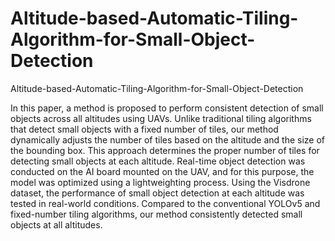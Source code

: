 # Altitude-based-Automatic-Tiling-Algorithm-for-Small-Object-Detection
Altitude-based-Automatic-Tiling-Algorithm-for-Small-Object-Detection


In this paper, a method is proposed to perform consistent detection of small objects across all altitudes using UAVs. Unlike traditional tiling algorithms that detect small objects with a fixed number of tiles, our method dynamically adjusts the number of tiles based on the altitude and the size of the bounding box. This approach determines the proper number of tiles for detecting small objects at each altitude. Real-time object detection was conducted on the AI board mounted on the UAV, and for this purpose, the model was optimized using a lightweighting process. Using the Visdrone dataset, the performance of small object detection at each altitude was tested in real-world conditions. Compared to the conventional YOLOv5 and fixed-number tiling algorithms, our method consistently detected small objects at all altitudes.
